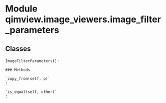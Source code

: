 Module qimview.image_viewers.image_filter_parameters
====================================================

Classes
-------

`ImageFilterParameters()`
:   

    ### Methods

    `copy_from(self, p)`
    :

    `is_equal(self, other)`
    :